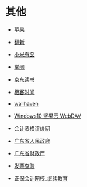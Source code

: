 # 其他


<div id = "首"></div>
<script src = "../js/首.js"></script>


* [苹果](https://www.apple.com.cn/)
* [翻新](https://www.apple.com.cn/shop/refurbished)


* [小米有品](https://m.xiaomiyoupin.com/main)


* [掌阅](https://m.zhangyue.com/)
* [京东读书](https://e.m.jd.com/)
* [极客时间](https://time.geekbang.org/)


* [wallhaven](https://wallhaven.cc/)


* [Windows10 坚果云 WebDAV](https://content.jianguoyun.com/2158.html)


* [会计资格评价网](http://kzp.mof.gov.cn/)
* [广东省人民政府](https://www.gd.gov.cn/)
* [广东省财政厅](http://czt.gd.gov.cn/)
* [发票查验](https://inv-veri.chinatax.gov.cn/index.html)


* [正保会计网校_继续教育](http://jxjy.chinaacc.com/gd)
